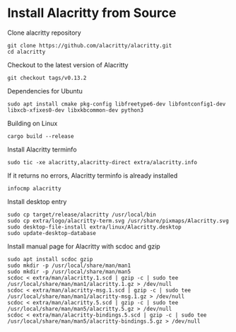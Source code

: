 # Install Alacritty from Source

Clone alacritty repository
```
git clone https://github.com/alacritty/alacritty.git
cd alacritty
```

Checkout to the latest version of Alacritty
```
git checkout tags/v0.13.2
```

Dependencies for Ubuntu
```
sudo apt install cmake pkg-config libfreetype6-dev libfontconfig1-dev libxcb-xfixes0-dev libxkbcommon-dev python3
```

Building on Linux
```
cargo build --release
```

Install Alacritty terminfo
```
sudo tic -xe alacritty,alacritty-direct extra/alacritty.info
```

If it returns no errors, Alacritty terminfo is already installed 
```
infocmp alacritty
```

Install desktop entry
```
sudo cp target/release/alacritty /usr/local/bin
sudo cp extra/logo/alacritty-term.svg /usr/share/pixmaps/Alacritty.svg
sudo desktop-file-install extra/linux/Alacritty.desktop
sudo update-desktop-database
```
Install manual page for Alacritty with scdoc and gzip
```
sudo apt install scdoc gzip
sudo mkdir -p /usr/local/share/man/man1
sudo mkdir -p /usr/local/share/man/man5
scdoc < extra/man/alacritty.1.scd | gzip -c | sudo tee /usr/local/share/man/man1/alacritty.1.gz > /dev/null
scdoc < extra/man/alacritty-msg.1.scd | gzip -c | sudo tee /usr/local/share/man/man1/alacritty-msg.1.gz > /dev/null
scdoc < extra/man/alacritty.5.scd | gzip -c | sudo tee /usr/local/share/man/man5/alacritty.5.gz > /dev/null
scdoc < extra/man/alacritty-bindings.5.scd | gzip -c | sudo tee /usr/local/share/man/man5/alacritty-bindings.5.gz > /dev/null
```



